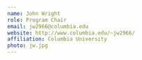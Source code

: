 ```yaml
---
name: John Wright
role: Program Chair
email: jw2966@columbia.edu
website: http://www.columbia.edu/~jw2966/
affiliation: Columbia University
photo: jw.jpg
---
```

